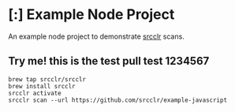 # [:] Example Node Project

An example node project to demonstrate [srcclr](https://www.srcclr.com) scans.


## Try me! this is the test pull test 1234567


```
brew tap srcclr/srcclr
brew install srcclr
srcclr activate
srcclr scan --url https://github.com/srcclr/example-javascript
```
